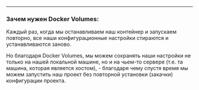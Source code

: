 
---
### Зачем нужен Docker Volumes: 

Каждый раз, когда мы останавливаем наш контейнер и запускаем повторно, все наши конфигурационные настройки стираются и устанавливаются заново. 

Но благодаря Docker Volumes, мы можем сохранять наши настройки не только на нашей локальной машине, но и на чьем-то сервере (т.е. та машина, которая является хостом), - благодаря чему спустя время мы можем запустить наш проект без повторной установки (закачки) конфигурации проекта.
